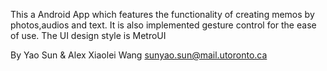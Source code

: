 This a Android App which features the functionality of creating memos by photos,audios and text.
It is also implemented gesture control for the ease of use.
The UI design style is MetroUI


By Yao Sun & Alex Xiaolei Wang
sunyao.sun@mail.utoronto.ca

